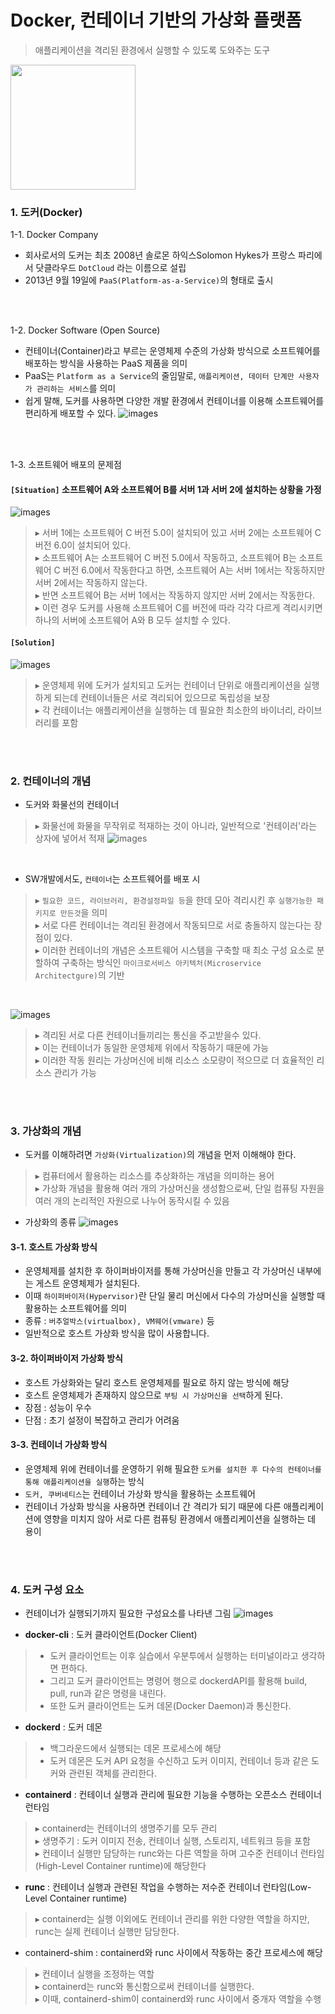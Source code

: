 # Docker, 컨테이너 기반의 가상화 플랫폼
> 애플리케이션을 격리된 환경에서 실행할 수 있도록 도와주는 도구

<img src="./images/docker_01.jpg" width="200">

### 1. 도커(Docker)

1-1. Docker Company 
- 회사로서의 도커는 최초 2008년 솔로몬 하익스Solomon Hykes가 프랑스 파리에서 닷클라우드 `DotCloud` 라는 이름으로 설립
- 2013년 9월 19일에 `PaaS(Platform-as-a-Service)`의 형태로 출시
<br/>
<br/>

1-2. Docker Software (Open Source)
- 컨테이너(Container)라고 부르는 운영체제 수준의 가상화 방식으로 소프트웨어를 배포하는 방식을 사용하는 PaaS 제품을 의미
- PaaS는 `Platform as a Service`의 줄임말로,
`애플리케이션, 데이터 단계만 사용자가 관리하는 서비스`를 의미
- 쉽게 말해, 도커를 사용하면 다양한 개발 환경에서 컨테이너를 이용해 소프트웨어를 편리하게 배포할 수 있다. 
![images](./images/docker_02.jpg)
<br/>
<br/>

1-3. 소프트웨어 배포의 문제점
#### `[Situation]` 소프트웨어 A와 소프트웨어 B를 서버 1과 서버 2에 설치하는 상황을 가정
![images](./images/docker_03.jpg)
<br/>
> ▸ 서버 1에는 소프트웨어 C 버전 5.0이 설치되어 있고 서버 2에는 소프트웨어 C 버전 6.0이 설치되어 있다. <br/>
> ▸ 소프트웨어 A는 소프트웨어 C 버전 5.0에서 작동하고, 소프트웨어 B는 소프트웨어 C 버전 6.0에서 작동한다고 하면, 소프트웨어 A는 서버 1에서는 작동하지만 서버 2에서는 작동하지 않는다. <br/>
> ▸ 반면 소프트웨어 B는 서버 1에서는 작동하지 않지만 서버 2에서는 작동한다. <br/>
> ▸ 이런 경우 도커를 사용해 소프트웨어 C를 버전에 따라 각각 다르게 격리시키면 하나의 서버에 소프트웨어 A와 B 모두 설치할 수 있다.

#### `[Solution]`
![images](./images/docker_04.jpg)

> ▸ 운영체제 위에 도커가 설치되고 도커는 컨테이너 단위로 애플리케이션을 실행하게 되는데 컨테이너들은 서로 격리되어 있으므로 독립성을 보장 <br/>
> ▸ 각 컨테이너는 애플리케이션을 실행하는 데 필요한 최소한의 바이너리, 라이브러리를 포함
<br/> 
<br/>

### 2. 컨테이너의 개념
- 도커와 화물선의 컨테이너
> ▸ 화물선에 화물을 무작위로 적재하는 것이 아니라, 일반적으로 '컨테이러'라는 상자에 넣어서 적재
![images](./images/docker_05.jpg)
<br/>

- SW개발에서도, `컨테이너`는 소프트웨어를 배포 시
> ▸ `필요한 코드, 라이브러리, 환경설정파일 등`을 한데 모아 격리시킨 후 `실행가능한 패키지로 만든것`을 의미 <br/>
> ▸ 서로 다른 컨테이너는 격리된 환경에서 작동되므로 서로 충돌하지 않는다는 장점이 있다. <br/>
> ▸ 이러한 컨테이너의 개념은 소프트웨어 시스템을 구축할 때 최소 구성 요소로 분할하여 구축하는 방식인 `마이크로서비스 아키텍처(Microservice Architectgure)`의 기반 
<br/>

![images](./images/docker_06.jpg)
> ▸ 격리된 서로 다른 컨테이너들끼리는 통신을 주고받을수 있다. <br/>
> ▸ 이는 컨테이너가 동일한 운영체제 위에서 작동하기 때문에 가능 <br/>
> ▸ 이러한 작동 원리는 가상머신에 비해 리소스 소모량이 적으므로 더 효율적인 리소스 관리가 가능
<br/>
<br/>

### 3. 가상화의 개념
- 도커를 이해하려면 `가상화(Virtualization)`의 개념을 먼저 이해해야 한다. <br/>
> ▸ 컴퓨터에서 활용하는 리소스를 추상화하는 개념을 의미하는 용어 <br/>
> ▸ 가상화 개념을 활용해 여러 개의 가상머신을 생성함으로써, 단일 컴퓨팅 자원을 여러 개의 논리적인 자원으로 나누어 동작시킬 수 있음

- 가상화의 종류
![images](./images/docker_07.jpg)

#### 3-1. 호스트 가상화 방식
- 운영체제를 설치한 후 하이퍼바이저를 통해 가상머신을 만들고 각 가상머신 내부에는 게스트 운영체제가 설치된다.
- 이때 `하이퍼바이저(Hypervisor)`란 단일 물리 머신에서 다수의 가상머신을 실행할 때 활용하는 소프트웨어를 의미
- 종류 : `버추얼박스(virtualbox), VM웨어(vmware)` 등
- 일반적으로 호스트 가상화 방식을 많이 사용합니다.

#### 3-2. 하이퍼바이저 가상화 방식
- 호스트 가상화와는 달리 호스트 운영체제를 필요로 하지 않는 방식에 해당
- 호스트 운영체제가 존재하지 않으므로 `부팅 시 가상머신을 선택`하게 된다.
- 장점 : 성능이 우수
- 단점 : 초기 설정이 복잡하고 관리가 어려움

#### 3-3. 컨테이너 가상화 방식
- 운영체제 위에 컨테이너를 운영하기 위해 필요한 `도커를 설치한 후 다수의 컨테이너를 통해 애플리케이션을 실행`하는 방식
- `도커, 쿠버네티스`는 컨테이너 가상화 방식을 활용하는 소프트웨어
- 컨테이너 가상화 방식을 사용하면 컨테이너 간 격리가 되기 때문에 다른 애플리케이션에 영향을 미치지 않아 서로 다른 컴퓨팅 환경에서 애플리케이션을 실행하는 데 용이
<br/>
<br/>

### 4. 도커 구성 요소
- 컨테이너가 실행되기까지 필요한 구성요소를 나타낸 그림
![images](./images/docker_08.jpg)

- **docker-cli** : 도커 클라이언트(Docker Client)
> - 도커 클라이언트는 이후 실습에서 우분투에서 실행하는 터미널이라고 생각하면 편하다. 
> - 그리고 도커 클라이언트는 명령어 행으로 dockerdAPI를 활용해 build, pull, run과 같은 명령을 내린다. 
> - 또한 도커 클라이언트는 도커 데몬(Docker Daemon)과 통신한다.

- **dockerd** : 도커 데몬
> - 백그라운드에서 실행되는 데몬 프로세스에 해당
> - 도커 데몬은 도커 API 요청을 수신하고 도커 이미지, 컨테이너 등과 같은 도커와 관련된 객체를 관리한다.

- **containerd** : 컨테이너 실행과 관리에 필요한 기능을 수행하는 오픈소스 컨테이너 런타임 <br/>
> ▸ containerd는 컨테이너의 생명주기를 모두 관리 <br/>
> ▸ 생명주기 : 도커 이미지 전송, 컨테이너 실행, 스토리지, 네트워크 등을 포함 <br/>
> ▸ 컨테이너 실행만 담당하는 runc와는 다른 역할을 하며 고수준 컨테이너 런타임(High-Level Container runtime)에 해당한다

- **runc** : 컨테이너 실행과 관련된 작업을 수행하는 저수준 컨테이너 런타임(Low-Level Container runtime) <br/>
> ▸ containerd는 실행 이외에도 컨테이너 관리를 위한 다양한 역할을 하지만, runc는 실제 컨테이너 실행만 담당한다.

- containerd-shim : containerd와 runc 사이에서 작동하는 중간 프로세스에 해당 <br/>
> ▸ 컨테이너 실행을 조정하는 역할 <br/>
> ▸ containerd는 runc와 통신함으로써 컨테이너를 실행한다. <br/>
> ▸ 이때, containerd-shim이 containerd와 runc 사이에서 중개자 역할을 수행


